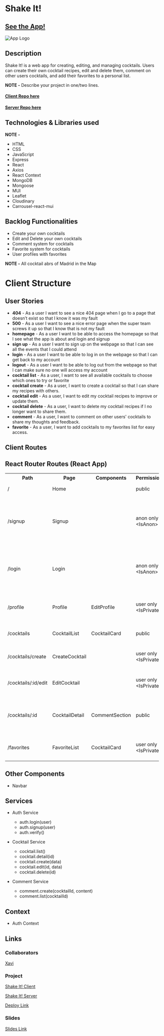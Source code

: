 # Shake It!

## [See the App!](https://shakeit-project.netlify.app)

![App Logo](https://ibb.co/L8pb1WD)

## Description
Shake It! is a web app for creating, editing, and managing cocktails. Users can create their own cocktail recipes, edit and delete them, comment on other users cocktails, and add their favorites to a personal list.

**NOTE -** Describe your project in one/two lines.

#### [Client Repo here](https://github.com/Valveider-X/ShakeIt)
#### [Server Repo here](https://github.com/Valveider-X/ShakeIt-Server)

## Technologies & Libraries used

**NOTE -** 
- HTML
- CSS
- JavaScript
- Express
- React
- Axios
- React Context
- MongoDB
- Mongoose
- MUI
- Leaflet
- Cloudinary
- Carrousel-react-mui

## Backlog Functionalities
- Create your own cocktails
- Edit and Delete your own cocktails
- Comment system for cocktails
- Favorite system for cocktails
- User profiles with favorites

**NOTE -** All cocktail abrs of Madrid in the Map

# Client Structure

## User Stories

- **404** - As a user I want to see a nice 404 page when I go to a page that doesn’t exist so that I know it was my fault 
- **500** - As a user I want to see a nice error page when the super team screws it up so that I know that is not my fault
- **homepage** - As a user I want to be able to access the homepage so that I see what the app is about and login and signup
- **sign up** - As a user I want to sign up on the webpage so that I can see all the events that I could attend
- **login** - As a user I want to be able to log in on the webpage so that I can get back to my account
- **logout** - As a user I want to be able to log out from the webpage so that I can make sure no one will access my account
- **cocktail list** -  As a user, I want to see all available cocktails to choose which ones to try or favorite
- **cocktail create** - As a user, I want to create a cocktail so that I can share my recipes with others.
- **cocktail edit** - As a user, I want to edit my cocktail recipes to improve or update them.
- **cocktail delete** - As a user, I want to delete my cocktail recipes if I no longer want to share them.
- **comment** - As a user, I want to comment on other users' cocktails to share my thoughts and feedback.
- **favorite** - As a user, I want to add cocktails to my favorites list for easy access.


## Client Routes
## React Router Routes (React App)
<table>
  <tr>
    <th>Path</th>
    <th>Page</th>
    <th>Components</th>
    <th>Permissions</th>
    <th>Behavior</th>
  </tr>
  <tr>
    <td>/</td>
    <td>Home</td>
    <td></td>
    <td>public</td>
    <td>Home page</td>
  </tr>
  <tr>
    <td>/signup</td>
    <td>Signup</td>
    <td></td>
    <td>anon only &lt;IsAnon&gt;</td>
    <td>Signup form, link to login, navigate to homepage after signup</td>
  </tr>
  <tr>
    <td>/login</td>
    <td>Login</td>
    <td></td>
    <td>anon only &lt;IsAnon&gt;</td>
    <td>Login form, link to signup, navigate to homepage after login</td>
  </tr>
  <tr>
    <td>/profile</td>
    <td>Profile</td>
    <td>EditProfile</td>
    <td>user only &lt;IsPrivate&gt;</td>
    <td>User profile page with edit options</td>
  </tr>
  <tr>
    <td>/cocktails</td>
    <td>CocktailList</td>
    <td>CocktailCard</td>
    <td>public</td>
    <td>Shows all available cocktails</td>
  </tr>
  <tr>
    <td>/cocktails/create</td>
    <td>CreateCocktail</td>
    <td></td>
    <td>user only &lt;IsPrivate&gt;</td>
    <td>Form to create a new cocktail</td>
  </tr>
  <tr>
    <td>/cocktails/:id/edit</td>
    <td>EditCocktail</td>
    <td></td>
    <td>user only &lt;IsPrivate&gt;</td>
    <td>Form to edit an existing cocktail</td>
  </tr>
  <tr>
    <td>/cocktails/:id</td>
    <td>CocktailDetail</td>
    <td>CommentSection</td>
    <td>public</td>
    <td>Shows details of a specific cocktail and its comments</td>
  </tr>
  <tr>
    <td>/favorites</td>
    <td>FavoriteList</td>
    <td>CocktailCard</td>
    <td>user only &lt;IsPrivate&gt;</td>
    <td>Shows user's favorite cocktails</td>
  </tr>
</table>

## Other Components

- Navbar

## Services

- Auth Service
  - auth.login(user)
  - auth.signup(user)
  - auth.verify()

- Cocktail Service
    - cocktail.list()
    - cocktail.detail(id)
    - cocktail.create(data)
    - cocktail.edit(id, data)
    - cocktail.delete(id)

- Comment Service
    - comment.create(cocktailId, content)
    - comment.list(cocktailId)
  
## Context

- Auth Context

  
## Links

### Collaborators

[Xavi](www.github-url.com)

### Project

[Shake It! Client](https://github.com/Valveider-X/ShakeIt)

[Shake It! Server](https://github.com/Valveider-X/ShakeIt-Server)

[Deploy Link](https://shakeit-project.netlify.app/)



### Slides

[Slides Link](www.your-slides-url-here.com)